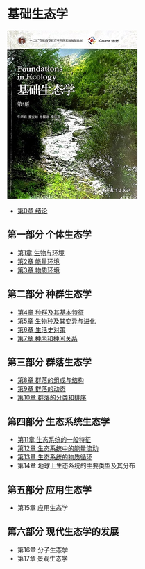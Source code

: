 # 基础生态学

![基础生态学](./img/cover.jpg)

* [第0章 绪论](ch00.md)

## 第一部分 个体生态学

* [第1章 生物与环境](ch01.md)
* [第2章 能量环境](ch02.md)
* [第3章 物质环境](ch03.md)

## 第二部分 种群生态学

* [第4章 种群及其基本特征](ch04.md)
* [第5章 生物种及其变异与进化](ch05.md)
* [第6章 生活史对策](ch06.md)
* [第7章 种内和种间关系](ch07.md)

## 第三部分 群落生态学

* [第8章 群落的组成与结构](ch08.md)
* [第9章 群落的动态](ch09.md)
* [第10章 群落的分类和排序](ch10.md)

## 第四部分 生态系统生态学

* [第11章 生态系统的一般特征](ch11.md)
* [第12章 生态系统中的能量流动](ch12.md)
* [第13章 生态系统的物质循环](ch13.md)
* 第14章 地球上生态系统的主要类型及其分布

## 第五部分 应用生态学

* 第15章 应用生态学

## 第六部分 现代生态学的发展

* 第16章 分子生态学
* 第17章 景观生态学

